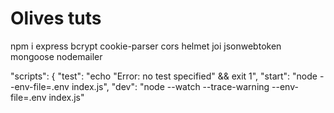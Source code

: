 # Olives tuts
npm i express bcrypt cookie-parser cors helmet joi jsonwebtoken mongoose nodemailer 

"scripts": {
    "test": "echo \"Error: no test specified\" && exit 1",
    "start": "node --env-file=.env index.js",
    "dev":  "node --watch --trace-warning --env-file=.env index.js"

